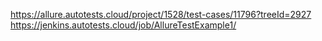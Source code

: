https://allure.autotests.cloud/project/1528/test-cases/11796?treeId=2927
https://jenkins.autotests.cloud/job/AllureTestExample1/
